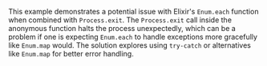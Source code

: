 This example demonstrates a potential issue with Elixir's `Enum.each` function when combined with `Process.exit`.  The `Process.exit` call inside the anonymous function halts the process unexpectedly, which can be a problem if one is expecting `Enum.each` to handle exceptions more gracefully like `Enum.map` would.  The solution explores using `try-catch` or alternatives like `Enum.map` for better error handling.